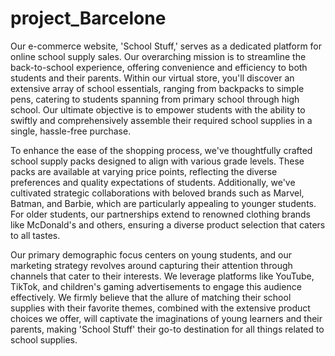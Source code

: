 # project_Barcelone
Our e-commerce website, 'School Stuff,' serves as a dedicated platform for online school supply sales. Our overarching mission is to streamline the back-to-school experience, offering convenience and efficiency to both students and their parents. Within our virtual store, you'll discover an extensive array of school essentials, ranging from backpacks to simple pens, catering to students spanning from primary school through high school. Our ultimate objective is to empower students with the ability to swiftly and comprehensively assemble their required school supplies in a single, hassle-free purchase.

To enhance the ease of the shopping process, we've thoughtfully crafted school supply packs designed to align with various grade levels. These packs are available at varying price points, reflecting the diverse preferences and quality expectations of students. Additionally, we've cultivated strategic collaborations with beloved brands such as Marvel, Batman, and Barbie, which are particularly appealing to younger students. For older students, our partnerships extend to renowned clothing brands like McDonald's and others, ensuring a diverse product selection that caters to all tastes.

Our primary demographic focus centers on young students, and our marketing strategy revolves around capturing their attention through channels that cater to their interests. We leverage platforms like YouTube, TikTok, and children's gaming advertisements to engage this audience effectively. We firmly believe that the allure of matching their school supplies with their favorite themes, combined with the extensive product choices we offer, will captivate the imaginations of young learners and their parents, making 'School Stuff' their go-to destination for all things related to school supplies.
